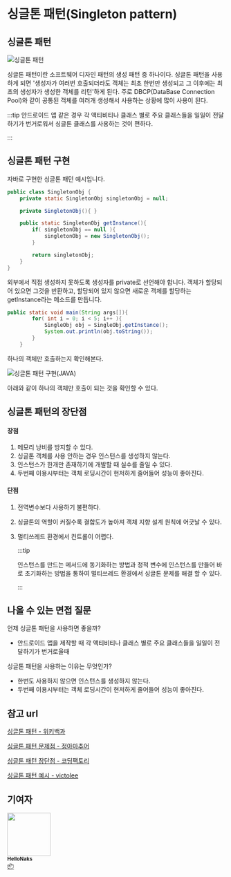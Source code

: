 # 싱글톤 패턴(Singleton pattern)



## 싱글톤 패턴

![싱글톤 패턴](/img/design-pattern/singleton_pattern/singleton_define.jpg)

싱글톤 패턴이란 소프트웨어 디자인 패턴의 생성 패턴 중 하나이다. 싱글톤 패턴을 사용하게 되면 '생성자가 여러번 호출되더라도 객체는 최초 한번만 생성되고 그 이후에는 최초의 생성자가 생성한 객체를 리턴'하게 된다. 주로 DBCP(DataBase Connection Pool)와 같이 공통된 객체를 여러개 생성해서 사용하는 상황에 많이 사용이 된다. 

:::tip 안드로이드 앱 같은 경우 각 액티비티나 클래스 별로 주요 클래스들을 일일이 전달하기가 번거로워서 싱글톤 클래스를 사용하는 것이 편하다.

:::



## 싱글톤 패턴 구현

자바로 구현한 싱글톤 패턴 예시입니다. 

```java
public class SingletonObj {
    private static SingletonObj singletonObj = null;

    private SingletonObj(){ }

    public static SingletonObj getInstance(){
        if( singletonObj == null ){
            singletonObj = new SingletonObj();
        }

        return singletonObj;
    }
}
```

외부에서 직접 생성하지 못하도록 생성자를 private로 선언해야 합니다. 객체가 할당되어 있으면 그것을 반환하고, 할당되어 있지 않으면 새로운 객체를 할당하는 getInstance라는 메소드를 만듭니다.

```java
public static void main(String args[]){
        for( int i = 0; i < 5; i++ ){
            SingleObj obj = SingleObj.getInstance();
            System.out.println(obj.toString());
        }
    }
```

하나의 객체만 호출하는지 확인해본다.

![싱글톤 패턴 구현(JAVA)](/img/design-pattern/singleton_pattern/singleton1.png)

아래와 같이 하나의 객체만 호출이 되는 것을 확인할 수 있다.



## 싱글톤 패턴의 장단점

#### 장점

1. 메모리 낭비를 방지할 수 있다.
2. 싱글톤 객체를 사용 안하는 경우 인스턴스를 생성하지 않는다.
3. 인스턴스가 한개만 존재하기에 개발할 때 실수를 줄일 수 있다.
4. 두번째 이용시부터는 객체 로딩시간이 현저하게 줄어들어 성능이 좋아진다.

#### 단점

1. 전역변수보다 사용하기 불편하다.

2. 싱글톤의 역할이 커질수록 결합도가 높아져 객체 지향 설계 원칙에 어긋날 수 있다.

3. 멀티쓰레드 환경에서 컨트롤이 어렵다.

   :::tip

   인스턴스를 만드는 메서드에 동기화하는 방법과 정적 변수에 인스턴스를 만들어 바로 초기화하는 방법을 통하여 멀티쓰레드 환경에서 싱글톤 문제를 해결 할 수 있다.

   :::

   

## 나올 수 있는 면접 질문

언제 싱글톤 패턴을 사용하면 좋을까?

- 안드로이드 앱을 제작할 때 각 액티비티나 클래스 별로 주요 클래스들을 일일이 전달하기가 번거로울때

싱글톤 패턴을 사용하는 이유는 무엇인가?

- 한번도 사용하지 않으면 인스턴스를 생성하지 않는다.
- 두번째 이용시부터는 객체 로딩시간이 현저하게 줄어들어 성능이 좋아진다.



## 참고 url

[싱글톤 패턴 - 위키백과](https://ko.wikipedia.org/wiki/%EC%8B%B1%EA%B8%80%ED%84%B4_%ED%8C%A8%ED%84%B4)

[싱글톤 패턴 문제점 - 정아마추어](https://jeong-pro.tistory.com/86)

[싱글톤 패턴 장단점 - 코딩팩토리](https://coding-factory.tistory.com/709)

[싱글톤 패턴 예시 - victolee](https://victorydntmd.tistory.com/293)



## 기여자


 <td align="center"><a href="https://github.com/HelloNaks"><img src="https://avatars.githubusercontent.com/u/49478141?v=4?s=100" width="100px;" alt=""/><br /><sub><b>HelloNaks</b></sub></a><br /><a href="#platform-HelloNaks" title="Packaging/porting to new platform">📦</a></td>